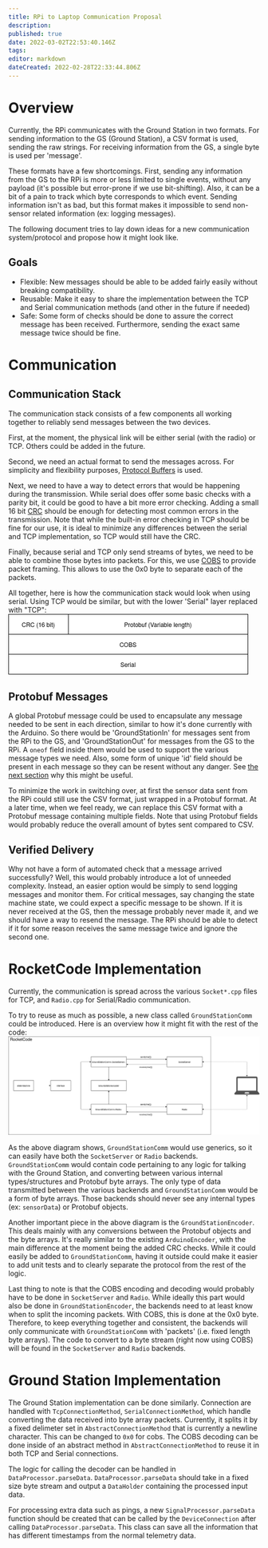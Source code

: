 ```yaml
---
title: RPi to Laptop Communication Proposal
description: 
published: true
date: 2022-03-02T22:53:40.146Z
tags: 
editor: markdown
dateCreated: 2022-02-28T22:33:44.806Z
---
```



# Overview
Currently, the RPi communicates with the Ground Station in two formats. For sending information to the GS (Ground Station), a CSV format is used, sending the raw strings. For receiving information from the GS, a single byte is used per 'message'.

These formats have a few shortcomings. First, sending any information from the GS to the RPi is more or less limited to single events, without any payload (it's possible but error-prone if we use bit-shifting). Also, it can be a bit of a pain to track which byte corresponds to which event. Sending information isn't as bad, but this format makes it impossible to send non-sensor related information (ex: logging messages).

The following document tries to lay down ideas for a new communication system/protocol and propose how it might look like.
## Goals

- Flexible: New messages should be able to be added fairly easily without breaking compatibility.
- Reusable: Make it easy to share the implementation between the TCP and Serial communication methods (and other in the future if needed)
- Safe: Some form of checks should be done to assure the correct message has been received. Furthermore, sending the exact same message twice should be fine.

# Communication

## Communication Stack

The communication stack consists of a few components all working together to reliably send messages between the two devices.

First, at the moment, the physical link will be either serial (with the radio) or TCP. Others could be added in the future.

Second, we need an actual format to send the messages across. For simplicity and flexibility purposes, [Protocol Buffers](https://developers.google.com/protocol-buffers) is used.

Next, we need to have a way to detect errors that would be happening during the transmission. While serial does offer some basic checks with a parity bit, it could be good to have a bit more error checking. Adding a small 16 bit [CRC](https://en.wikipedia.org/wiki/Cyclic_redundancy_check) should be enough for detecting most common errors in the transmission. Note that while the built-in error checking in TCP should be fine for our use, it is ideal to minimize any differences between the serial and TCP implementation, so TCP would still have the CRC.

Finally, because serial and TCP only send streams of bytes, we need to be able to combine those bytes into packets. For this, we use [COBS](https://en.wikipedia.org/wiki/Consistent_Overhead_Byte_Stuffing) to provide packet framing. This allows to use the 0x0 byte to separate each of the packets.

All together, here is how the communication stack would look when using serial. Using TCP would be similar, but with the lower 'Serial" layer replaced with "TCP":
![](images/Arduino_Comm_Stack.png)

## Protobuf Messages

A global Protobuf message could be used to encapsulate any message needed to be sent in each direction, similar to how it's done currently with the Arduino. So there would be 'GroundStationIn' for messages sent from the RPi to the GS, and 'GroundStationOut' for messages from the GS to the RPi. A `oneof` field inside them would be used to support the various message types we need. Also, some form of unique 'id' field should be present in each message so they can be resent without any danger. See [the next section](#verified-delivery) why this might be useful.

To minimize the work in switching over, at first the sensor data sent from the RPi could still use the CSV format, just wrapped in a Protobuf format. At a later time, when we feel ready, we can replace this CSV format with a Protobuf message containing multiple fields. Note that using Protobuf fields would probably reduce the overall amount of bytes sent compared to CSV.

## Verified Delivery

Why not have a form of automated check that a message arrived successfully? Well, this would probably introduce a lot of unneeded complexity. Instead, an easier option would be simply to send logging messages and monitor them. For critical messages, say changing the state machine state, we could expect a specific message to be shown. If it is never received at the GS, then the message probably never made it, and we should have a way to resend the message. The RPi should be able to detect if it for some reason receives the same message twice and ignore the second one.

# RocketCode Implementation

Currently, the communication is spread across the various `Socket*.cpp` files for TCP, and `Radio.cpp` for Serial/Radio communication.

To try to reuse as much as possible, a new class called `GroundStationComm` could be introduced. Here is an overview how it might fit with the rest of the code:
![](images/Overview_RocketCode_Comm.png)

As the above diagram shows, `GroundStationComm` would use generics, so it can easily have both the `SocketServer` or `Radio` backends. `GroundStationComm` would contain code pertaining to any logic for talking with the Ground Station, and converting between various internal types/structures and Protobuf byte arrays. The only type of data transmitted between the various backends and `GroundStationComm` would be a form of byte arrays. Those backends should never see any internal types (ex: `sensorData`) or Protobuf objects.

Another important piece in the above diagram is the `GroundStationEncoder`. This deals mainly with any conversions between the Protobuf objects and the byte arrays. It's really similar to the existing `ArduinoEncoder`, with the main difference at the moment being the added CRC checks. While it could easily be added to `GroundStationComm`, having it outside could make it easier to add unit tests and to clearly separate the protocol from the rest of the logic.

Last thing to note is that the COBS encoding and decoding would probably have to be done in `SocketServer` and `Radio`. While ideally this part would also be done in `GroundStationEncoder`, the backends need to at least know when to split the incoming packets. With COBS, this is done at the 0x0 byte. Therefore, to keep everything together and consistent, the backends will only communicate with `GroundStationComm` with 'packets' (i.e. fixed length byte arrays). The code to convert to a byte stream (right now using COBS) will be found in the `SocketServer` and `Radio` backends. 

# Ground Station Implementation

The Ground Station implementation can be done similarly. Connection are handled with `TcpConnectionMethod`, `SerialConnectionMethod`, which handle converting the data received into byte array packets. Currently, it splits it by a fixed delimeter set in `AbstractConnectionMethod` that is currently a newline character. This can be changed to `0x0` for cobs. The COBS decoding can be done inside of an abstract method in `AbstractConnectionMethod` to reuse it in both TCP and Serial connections.

The logic for calling the decoder can be handled in `DataProcessor.parseData`. `DataProcessor.parseData` should take in a fixed size byte stream and output a `DataHolder` containing the processed input data.

For processing extra data such as pings, a new `SignalProcessor.parseData` function should be created that can be called by the `DeviceConnection` after calling `DataProcessor.parseData`. This class can save all the information that has different timestamps from the normal telemetry data.